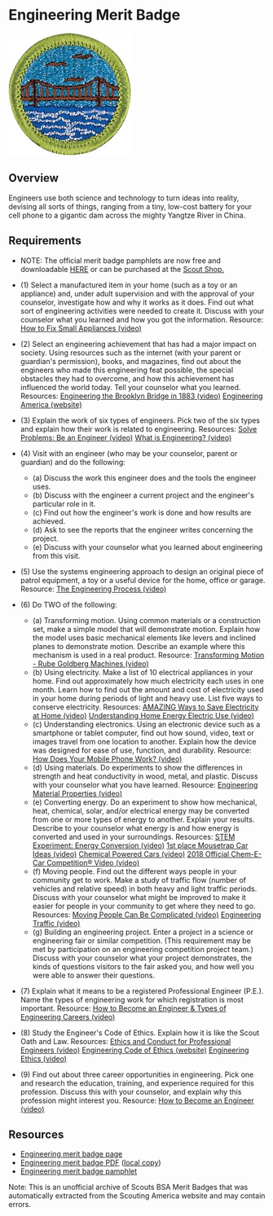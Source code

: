 

# Engineering Merit Badge

![Engineering Merit Badge](images/engineering-merit-badge.jpg)

## Overview



Engineers use both science and technology to turn ideas into reality, devising all sorts of things, ranging from a tiny, low-cost battery for your cell phone to a gigantic dam across the mighty Yangtze River in China.

## Requirements

* NOTE:  The official merit badge pamphlets are now free and downloadable  [HERE](https://filestore.scouting.org/filestore/Merit_Badge_ReqandRes/Pamphlets/Engineering.pdf) or can be purchased at the [Scout Shop.](https://www.scoutshop.org/)
* (1) Select a manufactured item in your home (such as a toy or an appliance) and, under adult supervision and with the approval of your counselor, investigate how and why it works as it does. Find out what sort of engineering activities were needed to create it. Discuss with your counselor what you learned and how you got the information. Resource: [How to Fix Small Appliances (video)](https://youtu.be/pa9EO7GKt5Q?si=62hF_Zwm6WU8MDLA)
* (2) Select an engineering achievement that has had a major impact on society. Using resources such as the internet (with your parent or guardian's permission), books, and magazines, find out about the engineers who made this engineering feat possible, the special obstacles they had to overcome, and how this achievement has influenced the world today. Tell your counselor what you learned. Resources: [Engineering the Brooklyn Bridge in 1883 (video)](https://youtu.be/dyckL6HuLRU?si=9yxhxhYxVAw_kgyN) [Engineering America (website)](https://www.popularmechanics.com/technology/infrastructure/g35589790/most-impressive-feats-of-engineering-in-america/)
* (3) Explain the work of six types of engineers. Pick two of the six types and explain how their work is related to engineering. Resources: [Solve Problems: Be an Engineer (video)](https://youtu.be/D9I35Rqo04E?si=LWsUw9GGXaJiqgT4)  [What is Engineering? (video)](https://youtu.be/WcD8ii2ftAw?si=LoM2V67R25_hZgGG)
* (4) Visit with an engineer (who may be your counselor, parent or guardian) and do the following:
    * (a) Discuss the work this engineer does and the tools the engineer uses.
    * (b) Discuss with the engineer a current project and the engineer's particular role in it.
    * (c) Find out how the engineer's work is done and how results are achieved.
    * (d) Ask to see the reports that the engineer writes concerning the project.
    * (e) Discuss with your counselor what you learned about engineering from this visit.


* (5) Use the systems engineering approach to design an original piece of patrol equipment, a toy or a useful device for the home, office or garage. Resource: [The Engineering Process (video)](https://youtu.be/fxJWin195kU?si=oNshjNfLvbcZl-mg)
* (6) Do TWO of the following:
    * (a) Transforming motion. Using common materials or a construction set, make a simple model that will demonstrate motion. Explain how the model uses basic mechanical elements like levers and inclined planes to demonstrate motion. Describe an example where this mechanism is used in a real product. Resource: [Transforming Motion - Rube Goldberg Machines (video)](https://youtu.be/9_6TUgWmP6I?si=p3-RxRPDUsmow5VY)
    * (b) Using electricity. Make a list of 10 electrical appliances in your home. Find out approximately how much electricity each uses in one month. Learn how to find out the amount and cost of electricity used in your home during periods of light and heavy use. List five ways to conserve electricity. Resources: [AMAZING Ways to Save Electricity at Home (video)](https://youtu.be/37kLS0uW16I?si=EI9d_Hv_X07lnzGz) [Understanding Home Energy Electric Use (video)](https://youtu.be/zRYESRObKqA?si=dnJOPUp_Cb4LhVpp)
    * (c) Understanding electronics. Using an electronic device such as a smartphone or tablet computer, find out how sound, video, text or images travel from one location to another. Explain how the device was designed for ease of use, function, and durability. Resource: [How Does Your Mobile Phone Work? (video)](https://youtu.be/1JZG9x_VOwA?si=lk5rLp6spECckVag)
    * (d) Using materials. Do experiments to show the differences in strength and heat conductivity in wood, metal, and plastic. Discuss with your counselor what you have learned. Resource: [Engineering Material Properties (video)](https://youtu.be/tGfLhPslEjQ?si=o7MiNTtvYjIKf9m4)
    * (e) Converting energy. Do an experiment to show how mechanical, heat, chemical, solar, and/or electrical energy may be converted from one or more types of energy to another. Explain your results. Describe to your counselor what energy is and how energy is converted and used in your surroundings. Resources: [STEM Experiment: Energy Conversion (video)](https://youtu.be/Z_DXxUbOkSk?si=r7ZuOV99AW1jzPdB) [1st place Mousetrap Car Ideas (video)](https://youtu.be/b7zWwo9dbiU) [Chemical Powered Cars (video)](https://youtu.be/brIzBE6bzFc) [2018 Official Chem-E-Car Competition® Video (video)](https://youtu.be/uQCmr1DlUqk?list=PLQAdAOMAl_nHN-CJ2rqO-HhGxVZMF6VcI)
    * (f) Moving people. Find out the different ways people in your community get to work. Make a study of traffic flow (number of vehicles and relative speed) in both heavy and light traffic periods. Discuss with your counselor what might be improved to make it easier for people in your community to get where they need to go. Resources: [Moving People Can Be Complicated (video)](https://youtu.be/erYf6NNw8Ec?si=WJWYMhjisgEdtpWp) [Engineering Traffic (video)](https://youtu.be/iHzzSao6ypE?si=XdiQikXkWIX8rj-5)
    * (g) Building an engineering project. Enter a project in a science or engineering fair or similar competition. (This requirement may be met by participation on an engineering competition project team.) Discuss with your counselor what your project demonstrates, the kinds of questions visitors to the fair asked you, and how well you were able to answer their questions.


* (7) Explain what it means to be a registered Professional Engineer (P.E.). Name the types of engineering work for which registration is most important. Resource: [How to Become an Engineer & Types of Engineering Careers (video)](https://youtu.be/PUBAxUkMcr8?si=gbNgbsuYrLQo0fzr)
* (8) Study the Engineer's Code of Ethics. Explain how it is like the Scout Oath and Law. Resources: [Ethics and Conduct for Professional Engineers (video)](https://youtu.be/qVV684jvJV4?si=3_ZOiqnCPOeJZm1d)  [Engineering Code of Ethics (website)](https://www.nspe.org/career-growth/nspe-code-ethics-engineers)  [Engineering Ethics (video)](https://youtu.be/5KZx81crb48?si=F4ufLBrtg09FTAFM)
* (9) Find out about three career opportunities in engineering. Pick one and research the education, training, and experience required for this profession. Discuss this with your counselor, and explain why this profession might interest you. Resource: [How to Become an Engineer (video)](https://youtu.be/77xMVKOEZ5g?si=0S6EGyT8giw78chg)


## Resources

- [Engineering merit badge page](https://www.scouting.org/merit-badges/engineering/)
- [Engineering merit badge PDF](https://filestore.scouting.org/filestore/Merit_Badge_ReqandRes/Pamphlets/Engineering.pdf) ([local copy](files/engineering-merit-badge.pdf))
- [Engineering merit badge pamphlet](https://www.scoutshop.org/bsa-engineering-merit-badge-pamphletboy-scouts-of-america-660201.html)

Note: This is an unofficial archive of Scouts BSA Merit Badges that was automatically extracted from the Scouting America website and may contain errors.